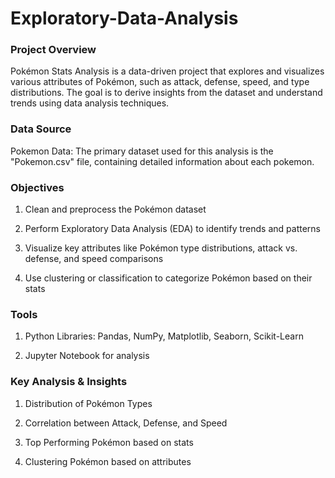 # Exploratory-Data-Analysis


### Project Overview
Pokémon Stats Analysis is a data-driven project that explores and visualizes various attributes of Pokémon, such as attack, defense, speed, and type distributions. The goal is to derive insights from the dataset and understand trends using data analysis techniques.

### Data Source
Pokemon Data: The primary dataset used for this analysis is the "Pokemon.csv" file, containing detailed information about each pokemon.

### Objectives
1. Clean and preprocess the Pokémon dataset

2. Perform Exploratory Data Analysis (EDA) to identify trends and patterns

3. Visualize key attributes like Pokémon type distributions, attack vs. defense, and speed comparisons

4. Use clustering or classification to categorize Pokémon based on their stats

### Tools
1. Python Libraries: Pandas, NumPy, Matplotlib, Seaborn, Scikit-Learn

2. Jupyter Notebook for analysis

### Key Analysis & Insights
1. Distribution of Pokémon Types

2. Correlation between Attack, Defense, and Speed

3. Top Performing Pokémon based on stats

4. Clustering Pokémon based on attributes

